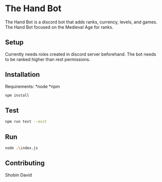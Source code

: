 # The Hand Bot
The Hand Bot is a discord bot that adds ranks, currency, levels, and games. The Hand Bot focused on the Medieval Age for ranks.

## Setup
Currently needs roles created in discord server beforehand. The bot needs to be ranked higher than rest permissions.

## Installation
Requirements:
*node
*npm
```bash
npm install
```
## Test
```bash
npm run test --exit
```
## Run
```bash
node .\index.js
```
## Contributing
Shobin David

